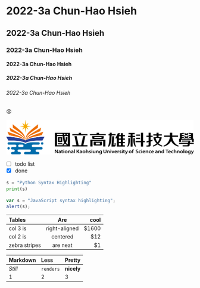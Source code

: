 # 2022-3a Chun-Hao Hsieh
## 2022-3a Chun-Hao Hsieh
### 2022-3a Chun-Hao Hsieh
#### 2022-3a Chun-Hao Hsieh
##### 2022-3a Chun-Hao Hsieh
###### 2022-3a Chun-Hao Hsieh

😧

![nkust](NKUSTICON.png "NKUST")

- [ ] todo list
- [x] done

```python
s = "Python Syntax Highlighting"
print(s)
```
```js
var s = "JavaScript syntax highlighting";
alert(s);
```

|Tables|Are|cool|
|:-----------|:-------------:|---------:|
|col 3 is|right-aligned|$1600|
|col 2 is|centered|$12|
|zebra stripes|are neat|$1|

|Markdown|Less|Pretty|
|:-|:-|:-|
|*Still*|`renders`|**nicely**|
|1|2|3|
